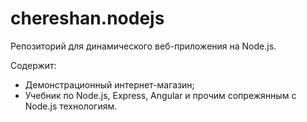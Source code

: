 # chereshan.nodejs
Репозиторий для динамического веб-приложения на Node.js. 

Содержит: 
* Демонстрационный интернет-магазин;
* Учебник по Node.js, Express, Angular и прочим сопрежянным с Node.js технологиям. 

